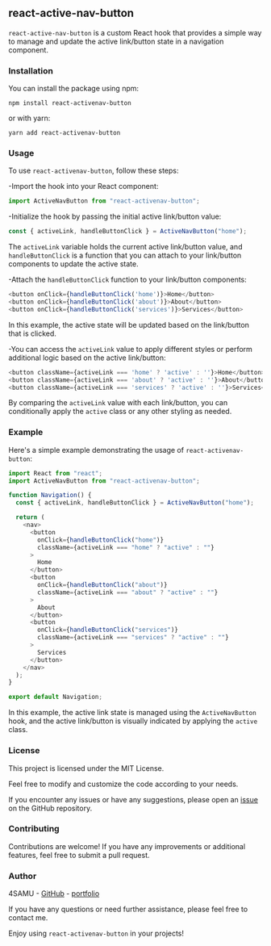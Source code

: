 ## react-active-nav-button

`react-active-nav-button` is a custom React hook that provides a simple way to manage and update the active link/button state in a navigation component.

### Installation

You can install the package using npm:

```shell
npm install react-activenav-button
```

or with yarn:

```shell
yarn add react-activenav-button
```

### Usage

To use `react-activenav-button`, follow these steps:

-Import the hook into your React component:

```js
import ActiveNavButton from "react-activenav-button";
```

-Initialize the hook by passing the initial active link/button value:

```js
const { activeLink, handleButtonClick } = ActiveNavButton("home");
```

The `activeLink` variable holds the current active link/button value, and `handleButtonClick` is a function that you can attach to your link/button components to update the active state.

-Attach the `handleButtonClick` function to your link/button components:

```js
<button onClick={handleButtonClick('home')}>Home</button>
<button onClick={handleButtonClick('about')}>About</button>
<button onClick={handleButtonClick('services')}>Services</button>
```

In this example, the active state will be updated based on the link/button that is clicked.

-You can access the `activeLink` value to apply different styles or perform additional logic based on the active link/button:

```js
<button className={activeLink === 'home' ? 'active' : ''}>Home</button>
<button className={activeLink === 'about' ? 'active' : ''}>About</button>
<button className={activeLink === 'services' ? 'active' : ''}>Services</button>
```

By comparing the `activeLink` value with each link/button, you can conditionally apply the `active` class or any other styling as needed.

### Example

Here's a simple example demonstrating the usage of `react-activenav-button`:

```js
import React from "react";
import ActiveNavButton from "react-activenav-button";

function Navigation() {
  const { activeLink, handleButtonClick } = ActiveNavButton("home");

  return (
    <nav>
      <button
        onClick={handleButtonClick("home")}
        className={activeLink === "home" ? "active" : ""}
      >
        Home
      </button>
      <button
        onClick={handleButtonClick("about")}
        className={activeLink === "about" ? "active" : ""}
      >
        About
      </button>
      <button
        onClick={handleButtonClick("services")}
        className={activeLink === "services" ? "active" : ""}
      >
        Services
      </button>
    </nav>
  );
}

export default Navigation;
```

In this example, the active link state is managed using the `ActiveNavButton` hook, and the active link/button is visually indicated by applying the `active` class.

### License

This project is licensed under the MIT License.<br/>

Feel free to modify and customize the code according to your needs.<br/>

If you encounter any issues or have any suggestions, please open an [issue](https://github.com/4SAMU/react-activenav-button/issues) on the GitHub repository.<br/>

### Contributing

Contributions are welcome! If you have any improvements or additional features, feel free to submit a pull request.

### Author

4SAMU - [GitHub](https://github.com/4SAMU) - [portfolio](https://samuel-nzomo.vercel.app/)

If you have any questions or need further assistance, please feel free to contact me.

Enjoy using `react-activenav-button` in your projects!
